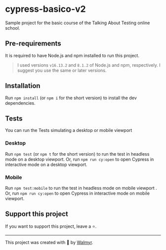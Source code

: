 # cypress-basico-v2

Sample project for the basic course of the Talking About Testing online school. 

## Pre-requirements

It is required to have Node.js and npm installed to run this project.

> I used versions `v16.13.2` and `8.1.2` of Node.js and npm, respectively. I suggest you use the same or later versions.

## Installation

Run `npm install` (or `npm i` for the short version) to install the dev dependencies.

## Tests

You can run the Tests simulating a desktop or mobile viewport

### Desktop

Run `npm test` (or `npm t` for the short version) to run the test in headless mode on a desktop viewport.
Or, run `npm run cy:open` to open Cypress in interactive mode on a desktop viewport.

### Mobile

Run `npm test:mobile` to run the test in headless mode on mobile viewport .
Or, run `npm run cy:open` to open Cypress in interactive mode on mobile viewport.

## Support this project

If you want to support this project, leave a ⭐.

___

This project was created with 💚 by [Walmyr](https://walmyr.dev).
